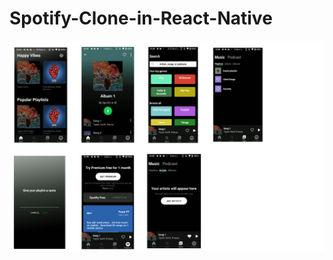 # Spotify-Clone-in-React-Native
![alt text](https://github.com/pranav589/Spotify-Clone-in-React-Native/blob/master/untitled-project%402x.jpeg)

